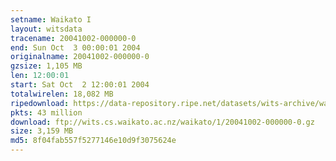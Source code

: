 ```yaml
---
setname: Waikato I
layout: witsdata
tracename: 20041002-000000-0
end: Sun Oct  3 00:00:01 2004
originalname: 20041002-000000-0
gzsize: 1,105 MB
len: 12:00:01
start: Sat Oct  2 12:00:01 2004
totalwirelen: 18,082 MB
ripedownload: https://data-repository.ripe.net/datasets/wits-archive/waikato/1/20041002-000000-0.gz
pkts: 43 million
download: ftp://wits.cs.waikato.ac.nz/waikato/1/20041002-000000-0.gz
size: 3,159 MB
md5: 8f04fab557f5277146e10d9f3075624e
---
```

